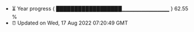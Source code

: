 - ⏳ Year progress { ██████████████████▁▁▁▁▁▁▁▁▁▁▁▁ } 62.55 %
- ⏰ Updated on Wed, 17 Aug 2022 07:20:49 GMT

